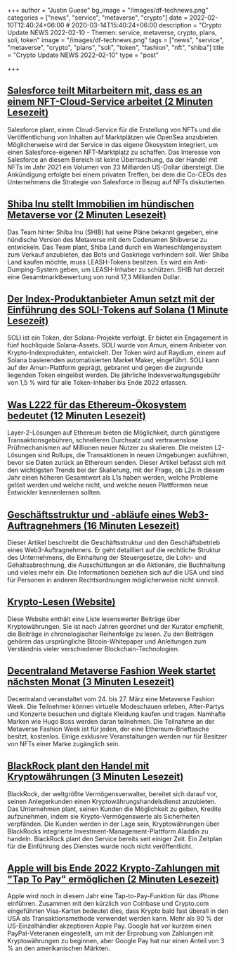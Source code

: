+++
author = "Justin Guese"
bg_image = "/images/df-technews.png"
categories = ["news", "service", "metaverse", "crypto"]
date = 2022-02-10T12:40:24+06:00 # 2020-03-14T15:40:24+06:00
description = "Crypto Update NEWS 2022-02-10 - Themen: service, metaverse, crypto, plans, soli, token"
image = "/images/df-technews.png"
tags = ["news", "service", "metaverse", "crypto", "plans", "soli", "token", "fashion", "nft", "shiba"]
title = "Crypto Update NEWS 2022-02-10"
type = "post"

+++

## [Salesforce teilt Mitarbeitern mit, dass es an einem NFT-Cloud-Service arbeitet (2 Minuten Lesezeit)](https://www.cnbc.com/2022/02/09/salesforce-tells-employees-its-working-on-nft-cloud-service.html)

 Salesforce plant, einen Cloud-Service für die Erstellung von NFTs und die Veröffentlichung von Inhalten auf Marktplätzen wie OpenSea anzubieten. Möglicherweise wird der Service in das eigene Ökosystem integriert, um einen Salesforce-eigenen NFT-Marktplatz zu schaffen. Das Interesse von Salesforce an diesem Bereich ist keine Überraschung, da der Handel mit NFTs im Jahr 2021 ein Volumen von 23 Milliarden US-Dollar übersteigt. Die Ankündigung erfolgte bei einem privaten Treffen, bei dem die Co-CEOs des Unternehmens die Strategie von Salesforce in Bezug auf NFTs diskutierten.

## [Shiba Inu stellt Immobilien im hündischen Metaverse vor (2 Minuten Lesezeit)](https://cryptoslate.com/shiba-inu-introduces-real-estate-in-doggy-metaverse/)

 Das Team hinter Shiba Inu (SHIB) hat seine Pläne bekannt gegeben, eine hündische Version des Metaverse mit dem Codenamen Shibverse zu entwickeln. Das Team plant, Shiba Land durch ein Warteschlangensystem zum Verkauf anzubieten, das Bots und Gaskriege verhindern soll. Wer Shiba Land kaufen möchte, muss LEASH-Tokens besitzen. Es wird ein Anti-Dumping-System geben, um LEASH-Inhaber zu schützen. SHIB hat derzeit eine Gesamtmarktbewertung von rund 17,3 Milliarden Dollar.

## [Der Index-Produktanbieter Amun setzt mit der Einführung des SOLI-Tokens auf Solana (1 Minute Lesezeit)](https://www.coindesk.com/markets/2022/02/09/index-product-provider-amun-makes-play-for-solana-with-soli-token-launch/)

 SOLI ist ein Token, der Solana-Projekte verfolgt. Er bietet ein Engagement in fünf hochliquide Solana-Assets. SOLI wurde von Amun, einem Anbieter von Krypto-Indexprodukten, entwickelt. Der Token wird auf Raydium, einem auf Solana basierenden automatisierten Market Maker, eingeführt. SOLI kann auf der Amun-Plattform geprägt, gebrannt und gegen die zugrunde liegenden Token eingelöst werden. Die jährliche Indexverwaltungsgebühr von 1,5 % wird für alle Token-Inhaber bis Ende 2022 erlassen.

## [Was L222 für das Ethereum-Ökosystem bedeutet (12 Minuten Lesezeit)](https://consensys.net/blog/blockchain-explained/what-l222-means-for-the-ethereum-ecosystem/)

 Layer-2-Lösungen auf Ethereum bieten die Möglichkeit, durch günstigere Transaktionsgebühren, schnelleren Durchsatz und vertrauenslose Prüfmechanismen auf Millionen neuer Nutzer zu skalieren. Die meisten L2-Lösungen sind Rollups, die Transaktionen in neuen Umgebungen ausführen, bevor sie Daten zurück an Ethereum senden. Dieser Artikel befasst sich mit den wichtigsten Trends bei der Skalierung, mit der Frage, ob L2s in diesem Jahr einen höheren Gesamtwert als L1s haben werden, welche Probleme gelöst werden und welche nicht, und welche neuen Plattformen neue Entwickler kennenlernen sollten.

## [Geschäftsstruktur und -abläufe eines Web3-Auftragnehmers (16 Minuten Lesezeit)](https://mirror.xyz/mantisclone.eth/YH4UM9j7AAFeSDcSuDc4qMy3Kdd-qRH_wIQSLZwtkOA)

 Dieser Artikel beschreibt die Geschäftsstruktur und den Geschäftsbetrieb eines Web3-Auftragnehmers. Er geht detailliert auf die rechtliche Struktur des Unternehmens, die Einhaltung der Steuergesetze, die Lohn- und Gehaltsabrechnung, die Ausschüttungen an die Aktionäre, die Buchhaltung und vieles mehr ein. Die Informationen beziehen sich auf die USA und sind für Personen in anderen Rechtsordnungen möglicherweise nicht sinnvoll.

## [Krypto-Lesen (Website)](https://danromero.org/crypto-reading/)

 Diese Website enthält eine Liste lesenswerter Beiträge über Kryptowährungen. Sie ist nach Jahren geordnet und der Kurator empfiehlt, die Beiträge in chronologischer Reihenfolge zu lesen. Zu den Beiträgen gehören das ursprüngliche Bitcoin-Whitepaper und Anleitungen zum Verständnis vieler verschiedener Blockchain-Technologien.

## [Decentraland Metaverse Fashion Week startet nächsten Monat (3 Minuten Lesezeit)](https://nftevening.com/decentraland-metaverse-fashion-week-to-launch-next-month/)

 Decentraland veranstaltet vom 24. bis 27. März eine Metaverse Fashion Week. Die Teilnehmer können virtuelle Modeschauen erleben, After-Partys und Konzerte besuchen und digitale Kleidung kaufen und tragen. Namhafte Marken wie Hugo Boss werden daran teilnehmen. Die Teilnahme an der Metaverse Fashion Week ist für jeden, der eine Ethereum-Brieftasche besitzt, kostenlos. Einige exklusive Veranstaltungen werden nur für Besitzer von NFTs einer Marke zugänglich sein.

## [BlackRock plant den Handel mit Kryptowährungen (3 Minuten Lesezeit)](https://www.coindesk.com/business/2022/02/09/blackrock-planning-to-offer-crypto-trading-sources-say/)

 BlackRock, der weltgrößte Vermögensverwalter, bereitet sich darauf vor, seinen Anlegerkunden einen Kryptowährungshandelsdienst anzubieten. Das Unternehmen plant, seinen Kunden die Möglichkeit zu geben, Kredite aufzunehmen, indem sie Krypto-Vermögenswerte als Sicherheiten verpfänden. Die Kunden werden in der Lage sein, Kryptowährungen über BlackRocks integrierte Investment-Management-Plattform Aladdin zu handeln. BlackRock plant den Service bereits seit einiger Zeit. Ein Zeitplan für die Einführung des Dienstes wurde noch nicht veröffentlicht.

## [Apple will bis Ende 2022 Krypto-Zahlungen mit "Tap To Pay" ermöglichen (2 Minuten Lesezeit)](https://finance.yahoo.com/news/apple-enable-crypto-payments-tap-150300322.html)

 Apple wird noch in diesem Jahr eine Tap-to-Pay-Funktion für das iPhone einführen. Zusammen mit den kürzlich von Coinbase und Crypto.com eingeführten Visa-Karten bedeutet dies, dass Krypto bald fast überall in den USA als Transaktionsmethode verwendet werden kann. Mehr als 90 % der US-Einzelhändler akzeptieren Apple Pay. Google hat vor kurzem einen PayPal-Veteranen eingestellt, um mit der Erprobung von Zahlungen mit Kryptowährungen zu beginnen, aber Google Pay hat nur einen Anteil von 3 % an den amerikanischen Märkten.


